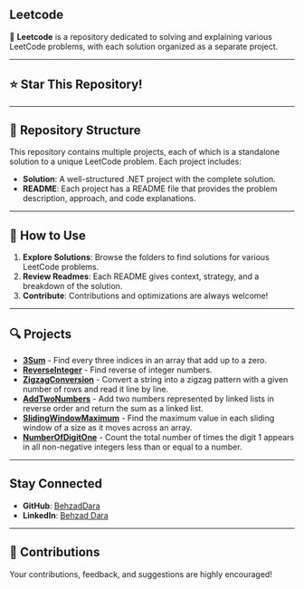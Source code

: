 ## Leetcode

🚀 **Leetcode** is a repository dedicated to solving and explaining various LeetCode problems, with each solution organized as a separate project.

---

## ⭐ Star This Repository!

---

## 📂 Repository Structure

This repository contains multiple projects, each of which is a standalone solution to a unique LeetCode problem. Each project includes:

- **Solution**: A well-structured .NET project with the complete solution.
- **README**: Each project has a README file that provides the problem description, approach, and code explanations.

---

## 📝 How to Use

1. **Explore Solutions**: Browse the folders to find solutions for various LeetCode problems.
2. **Review Readmes**: Each README gives context, strategy, and a breakdown of the solution.
3. **Contribute**: Contributions and optimizations are always welcome!

---

## 🔍 Projects

- **[**3Sum**](./3Sum)** - Find every three indices in an array that add up to a zero.
- **[**ReverseInteger**](./ReverseInteger)** - Find reverse of integer numbers.
- **[**ZigzagConversion**](./ZigzagConversion)** - Convert a string into a zigzag pattern with a given number of rows and read it line by line.
- **[**AddTwoNumbers**](./AddTwoNumbers)** - Add two numbers represented by linked lists in reverse order and return the sum as a linked list.
- **[**SlidingWindowMaximum**](./SlidingWindowMaximum)** - Find the maximum value in each sliding window of a size as it moves across an array.
- **[**NumberOfDigitOne**](./NumberOfDigitOne)** - Count the total number of times the digit 1 appears in all non-negative integers less than or equal to a number.

---

## Stay Connected

- **GitHub**: [BehzadDara](https://github.com/BehzadDara)
- **LinkedIn**: [Behzad Dara](https://www.linkedin.com/in/behzaddara/)

---

## 🤝 Contributions

Your contributions, feedback, and suggestions are highly encouraged! 

